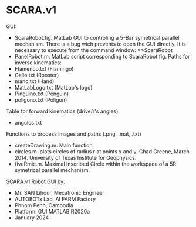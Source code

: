 # SCARA.v1
GUI:
- ScaraRobot.fig. MatLab GUI to controling a 5-Bar symetrical parallel mechanism. There is a bug wich prevents to open the GUI directly. It is necessary to execute from the command window: >>ScaraRobot
- PanelRobot.m. MatLab script corresponding to ScaraRobot.fig.
Paths for inverse kinematics:
- Flamenco.txt (Flamingo)
- Gallo.txt (Rooster)
- mano.txt (Hand)
- MatLabLogo.txt (MatLab's logo)
- Pinguino.txt (Penguin)
- poligono.txt (Poligon)

Table for forward kinematics (drive/r's angles)
- angulos.txt

Functions to process images and paths (.png, .mat, .txt)
- createDrawing.m. Main function
- circles.m. plots circles of radius r at points x and y. Chad Greene, March 2014. University of Texas Institute for Geophysics.
- fiveRmic.m. Maximal Inscribed Circle within the workspace of a 5R symetrical parallel mechanism.

SCARA.v1 Robot GUI by:
- Mr. SAN Lihour, Mecatronic Engineer
- AUTOBOTx Lab, AI FARM Factory
- Phnom Penh, Cambodia
- Platform:   GUI MATLAB R2020a
- January 2024

